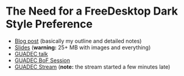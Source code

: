 # The Need for a FreeDesktop Dark Style Preference

- [Blog post](https://blog.elementary.io/the-need-for-a-freedesktop-dark-style-preference/) (basically my outline and detailed notes)
- [Slides](slides) (**warning:** 25+ MB with images and everything)
- [GUADEC talk](https://schedule.guadec.org/sessions/284)
- [GUADEC BoF Session](https://wiki.gnome.org/GUADEC/2019/Hackingdays/FreeDesktopDarkStylePreferenceBoF)
- [GUADEC Stream](https://youtu.be/6tdqx4xYvhg) (**note:** the stream started a few minutes late)

